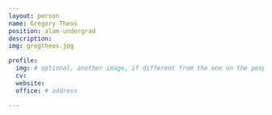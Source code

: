 ```yaml
---
layout: person
name: Gregory Theos
position: alum-undergrad
description:
img: gregtheos.jpg

profile:
  img: # optional, another image, if different from the one on the people page
  cv:
  website:
  office: # address

---
```

